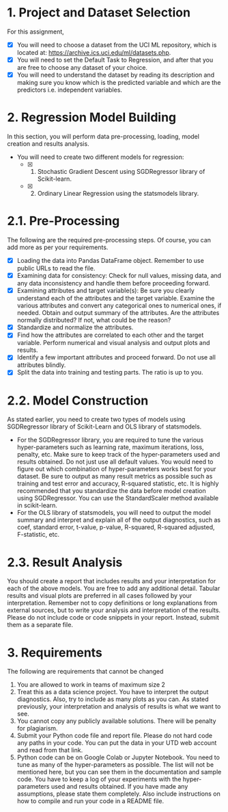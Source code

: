 # 1. Project and Dataset Selection 
For this assignment, 
- [x] You will need to choose a dataset from the UCI ML repository, which is located at: https://archive.ics.uci.edu/ml/datasets.php.
- [x] You will need to set the Default Task to Regression, and after that you are free to choose any dataset of your choice. 
- [x] You will need to understand the dataset by reading its description and making sure you know which is the predicted variable and which are the predictors i.e. independent variables. 

# 2. Regression Model Building 
In this section, you will perform data pre-processing, loading, model creation and results analysis. 
- You will need to create two different models for regression: 
    - [x] 1. Stochastic Gradient Descent using SGDRegressor library of Scikit-learn. 
    - [x] 2. Ordinary Linear Regression using the statsmodels library. 

# 2.1. Pre-Processing 
The following are the required pre-processing steps. Of course, you can add more as per your requirements. 
- [x] Loading the data into Pandas DataFrame object. Remember to use public URLs to read the file. 
- [x] Examining data for consistency: Check for null values, missing data, and any data inconsistency and handle them before proceeding forward. 
- [x] Examining attributes and target variable(s): Be sure you clearly understand each of the attributes and the target variable. Examine the various attributes and convert any categorical ones to numerical ones, if needed. Obtain and output summary of the attributes. Are the attributes normally distributed? If not, what could be the reason? 
- [x] Standardize and normalize the attributes. 
- [x] Find how the attributes are correlated to each other and the target variable. Perform numerical and visual analysis and output plots and results. 
- [x] Identify a few important attributes and proceed forward. Do not use all attributes blindly. 
- [x] Split the data into training and testing parts. The ratio is up to you. 

# 2.2. Model Construction 
As stated earlier, you need to create two types of models using SGDRegressor library of Scikit-Learn and OLS library of statsmodels.
 - For the SGDRegressor library, you are required to tune the various hyper-parameters such as learning rate, maximum iterations, loss, penalty, etc. Make sure to keep track of the hyper-parameters used and results obtained. Do not just use all default values. You would need to figure out which combination of hyper-parameters works best for your dataset. Be sure to output as many result metrics as possible such as training and test error and accuracy, R-squared statistic, etc. It is highly recommended that you standardize the data before model creation using SGDRegressor. You can use the StandardScaler method available in scikit-learn. 
- For the OLS library of statsmodels, you will need to output the model summary and interpret and explain all of the output diagnostics, such as coef, standard error, t-value, p-value, R-squared, R-squared adjusted, F-statistic, etc. 

# 2.3. Result Analysis 
You should create a report that includes results and your interpretation for each of the above models. You are free to add any additional detail. Tabular results and visual plots are preferred in all cases followed by your interpretation. Remember not to copy definitions or long explanations from external sources, but to write your analysis and interpretation of the results. Please do not include code or code snippets in your report. Instead, submit them as a separate file. 

# 3. Requirements 
The following are requirements that cannot be changed 
1. You are allowed to work in teams of maximum size 2 
2. Treat this as a data science project. You have to interpret the output diagnostics. Also, try to include as many plots as you can. As stated previously, your interpretation and analysis of results is what we want to see. 
3. You cannot copy any publicly available solutions. There will be penalty for plagiarism. 
4. Submit your Python code file and report file. Please do not hard code any paths in your code. You can put the data in your UTD web account and read from that link. 
5. Python code can be on Google Colab or Jupyter Notebook. You need to tune as many of the hyper-parameters as possible. The list will not be mentioned here, but you can see them in the documentation and sample code. You have to keep a log of your experiments with the hyper-parameters used and results obtained. If you have made any assumptions, please state them completely. Also include instructions on how to compile and run your code in a README file.